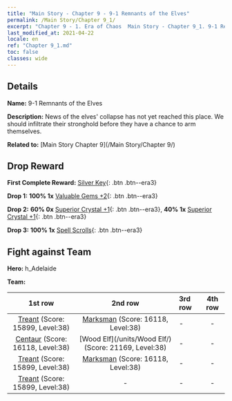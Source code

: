 ```yaml
---
title: "Main Story - Chapter 9 - 9-1 Remnants of the Elves"
permalink: /Main Story/Chapter 9_1/
excerpt: "Chapter 9 - 1. Era of Chaos  Main Story - Chapter 9_1. 9-1 Remnants of the Elves"
last_modified_at: 2021-04-22
locale: en
ref: "Chapter 9_1.md"
toc: false
classes: wide
---
```


## Details

 **Name:** 9-1 Remnants of the Elves

 **Description:** News of the elves' collapse has not yet reached this place. We should infiltrate their stronghold before they have a chance to arm themselves.

 **Related to:** [Main Story Chapter 9](/Main Story/Chapter 9/)

## Drop Reward

 **First Complete Reward:** [Silver Key](/Items/con_693/){: .btn .btn--era3}

 **Drop 1:** **100% 1x** [Valuable Gems +2](/Items/mat_30/){: .btn .btn--era3}

 **Drop 2:** **60% 0x** [Superior Crystal +1](/Items/mat_24/){: .btn .btn--era3}, **40% 1x** [Superior Crystal +1](/Items/mat_24/){: .btn .btn--era3}

 **Drop 3:** **100% 1x** [Spell Scrolls](/Items/con_694/){: .btn .btn--era3}


## Fight against Team
 **Hero:** h_Adelaide

 **Team:**


  | 1st row | 2nd row | 3rd row | 4th row |
  |:----:|:----:|:----|:----:|
  | [Treant](/units/Treant/) (Score: 15899, Level:38)  | [Marksman](/units/Marksman/) (Score: 16118, Level:38)  | - | - |
  | [Centaur](/units/Centaur/) (Score: 16118, Level:38)  | [Wood Elf](/units/Wood Elf/) (Score: 21169, Level:38)  | - | - |
  | [Treant](/units/Treant/) (Score: 15899, Level:38)  | [Marksman](/units/Marksman/) (Score: 16118, Level:38)  | - | - |
  | [Treant](/units/Treant/) (Score: 15899, Level:38)  | - | - | - |


